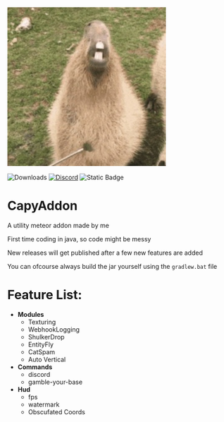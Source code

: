 <img src="./src/main/resources/assets/template/icon.png" alt="Logo" width="360" height="360">

<a><img src="https://img.shields.io/github/downloads/CapyKing10/CapyAddon/total?style=for-the-badge" alt="Downloads"/></a>
[![Discord](https://img.shields.io/discord/1020709439742947380?color=blue&label=Discord&logo=Discord&style=for-the-badge)](https://dsc.gg/capyking10)
![Static Badge](https://img.shields.io/badge/version?style=for-the-badge)

# CapyAddon

A utility meteor addon made by me

First time coding in java, so code might be messy

New releases will get published after a few new features are added

You can ofcourse always build the jar yourself using the `gradlew.bat` file

# Feature List:
- **Modules**
    - Texturing
    - WebhookLogging
    - ShulkerDrop
    - EntityFly
    - CatSpam
    - Auto Vertical
- **Commands**
   - discord
   - gamble-your-base
- **Hud**
   - fps
   - watermark
   - Obscufated Coords
